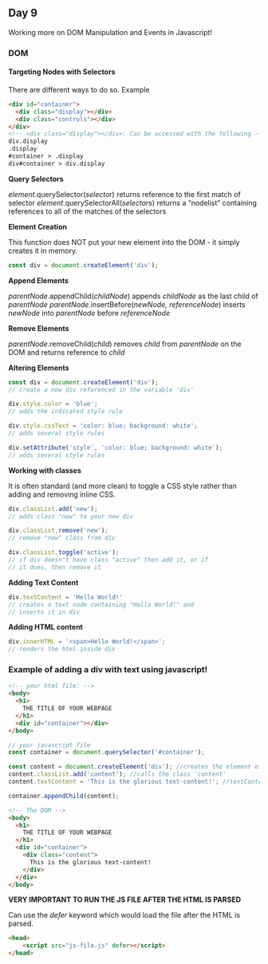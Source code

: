 ## Day 9 

Working more on DOM Manipulation and Events in Javascript!

### DOM

#### Targeting Nodes with Selectors

There are different ways to do so. Example
```HTML
<div id="container"> 
  <div class="display"></div>
  <div class="controls"></div>
</div>
<!-- <div class="display"></div>: Can be accessed with the following -->
div.display
.display
#container > .display
div#container > div.display
```

**Query Selectors**

*element*.querySelector(*selector*) returns reference to the first match of selector
*element*.querySelectorAll(*selectors*) returns a “nodelist” containing references to all of the matches of the selectors

**Element Creation**

This function does NOT put your new element into the DOM - it simply creates it in memory.
```javascript
const div = document.createElement('div');
```

**Append Elements**

*parentNode*.appendChild(*childNode*) appends *childNode* as the last child of *parentNode*
*parentNode*.insertBefore(*newNode, referenceNode*) inserts *newNode* into *parentNode* before *referenceNode*

**Remove Elements**

*parentNode*.removeChild(*child*) removes *child* from *parentNode* on the DOM and returns reference to *child*

**Altering Elements**

```javascript
const div = document.createElement('div');                     
// create a new div referenced in the variable 'div'

div.style.color = 'blue';                                      
// adds the indicated style rule

div.style.cssText = 'color: blue; background: white';          
// adds several style rules

div.setAttribute('style', 'color: blue; background: white');    
// adds several style rules
```

**Working with classes**

It is often standard (and more clean) to toggle a CSS style rather than adding and removing inline CSS.
```javascript
div.classList.add('new');                                      
// adds class "new" to your new div

div.classList.remove('new');                                   
// remove "new" class from div

div.classList.toggle('active');                                
// if div doesn't have class "active" then add it, or if
// it does, then remove it
```

**Adding Text Content**

```javascript
div.textContent = 'Hello World!'                               
// creates a text node containing "Hello World!" and
// inserts it in div
```

**Adding HTML content**

```javascript
div.innerHTML = '<span>Hello World!</span>';                   
// renders the html inside div
```

### Example of adding a div with text using javascript!

```HTML
<!-- your html file: -->
<body>
  <h1>
    THE TITLE OF YOUR WEBPAGE
  </h1>
  <div id="container"></div>
</body>
```
```javascript
// your javascript file
const container = document.querySelector('#container');

const content = document.createElement('div'); //creates the element of div
content.classList.add('content'); //calls the class 'content'
content.textContent = 'This is the glorious text-content!'; //textContent is what is put inside

container.appendChild(content);
```
```HTML
<!-- The DOM -->
<body>
  <h1>
    THE TITLE OF YOUR WEBPAGE
  </h1>
  <div id="container">
  	<div class="content">
      This is the glorious text-content!
    </div>
  </div>
</body>
```

**VERY IMPORTANT TO RUN THE JS FILE AFTER THE HTML IS PARSED**

Can use the *defer* keyword which would load the file after the HTML is parsed.

```HTML
<head>
    <script src="js-file.js" defer></script>
</head>
```